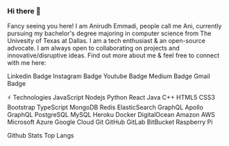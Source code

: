 ### Hi there 👋

<!--
**Uday-GIT-hub/Uday-GIT-hub** is a ✨ _special_ ✨ repository because its `README.md` (this file) appears on your GitHub profile.

Here are some ideas to get you started:

 🔭 I’m currently working on ...
- 🌱 I’m currently learning ...
- 👯 I’m looking to collaborate on ...
- 🤔 I’m looking for help with ...
- 💬 Ask me about ...
- 📫 How to reach me: ...
- 😄 Pronouns: ...
- ⚡ Fun fact: ..
-->
Fancy seeing you here! 
I am Anirudh Emmadi, people call me Ani, currently pursuing my bachelor's degree majoring in computer science from The Univesity of Texas at Dallas. I am a tech enthusiast & an open-source advocate. I am always open to collaborating on projects and innovative/disruptive ideas. Find out more about me & feel free to connect with me here:

Linkedin Badge Instagram Badge Youtube Badge Medium Badge Gmail Badge

⚡ Technologies
JavaScript Nodejs Python React Java C++ HTML5 CSS3 Bootstrap TypeScript MongoDB Redis ElasticSearch GraphQL Apollo GraphQL PostgreSQL MySQL Heroku Docker DigitalOcean Amazon AWS Microsoft Azure Google Cloud Git GitHub GitLab BitBucket Raspberry Pi

Github Stats Top Langs

